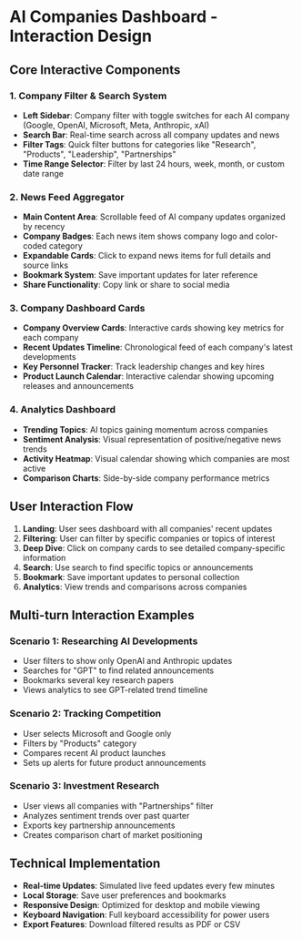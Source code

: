 # AI Companies Dashboard - Interaction Design

## Core Interactive Components

### 1. Company Filter & Search System
- **Left Sidebar**: Company filter with toggle switches for each AI company (Google, OpenAI, Microsoft, Meta, Anthropic, xAI)
- **Search Bar**: Real-time search across all company updates and news
- **Filter Tags**: Quick filter buttons for categories like "Research", "Products", "Leadership", "Partnerships"
- **Time Range Selector**: Filter by last 24 hours, week, month, or custom date range

### 2. News Feed Aggregator
- **Main Content Area**: Scrollable feed of AI company updates organized by recency
- **Company Badges**: Each news item shows company logo and color-coded category
- **Expandable Cards**: Click to expand news items for full details and source links
- **Bookmark System**: Save important updates for later reference
- **Share Functionality**: Copy link or share to social media

### 3. Company Dashboard Cards
- **Company Overview Cards**: Interactive cards showing key metrics for each company
- **Recent Updates Timeline**: Chronological feed of each company's latest developments
- **Key Personnel Tracker**: Track leadership changes and key hires
- **Product Launch Calendar**: Interactive calendar showing upcoming releases and announcements

### 4. Analytics Dashboard
- **Trending Topics**: AI topics gaining momentum across companies
- **Sentiment Analysis**: Visual representation of positive/negative news trends
- **Activity Heatmap**: Visual calendar showing which companies are most active
- **Comparison Charts**: Side-by-side company performance metrics

## User Interaction Flow

1. **Landing**: User sees dashboard with all companies' recent updates
2. **Filtering**: User can filter by specific companies or topics of interest
3. **Deep Dive**: Click on company cards to see detailed company-specific information
4. **Search**: Use search to find specific topics or announcements
5. **Bookmark**: Save important updates to personal collection
6. **Analytics**: View trends and comparisons across companies

## Multi-turn Interaction Examples

### Scenario 1: Researching AI Developments
- User filters to show only OpenAI and Anthropic updates
- Searches for "GPT" to find related announcements
- Bookmarks several key research papers
- Views analytics to see GPT-related trend timeline

### Scenario 2: Tracking Competition
- User selects Microsoft and Google only
- Filters by "Products" category
- Compares recent AI product launches
- Sets up alerts for future product announcements

### Scenario 3: Investment Research
- User views all companies with "Partnerships" filter
- Analyzes sentiment trends over past quarter
- Exports key partnership announcements
- Creates comparison chart of market positioning

## Technical Implementation

- **Real-time Updates**: Simulated live feed updates every few minutes
- **Local Storage**: Save user preferences and bookmarks
- **Responsive Design**: Optimized for desktop and mobile viewing
- **Keyboard Navigation**: Full keyboard accessibility for power users
- **Export Features**: Download filtered results as PDF or CSV